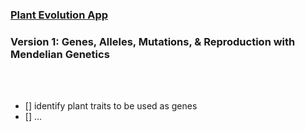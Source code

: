 ### [Plant Evolution App](https://github.com/matthewmain/plant_evolution_app) 
### Version 1: Genes, Alleles, Mutations, & Reproduction with Mendelian Genetics

<br>
<br>

- [] identify plant traits to be used as genes
- [] ...